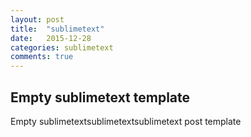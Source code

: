 ```yaml
---
layout: post
title:  "sublimetext"
date:   2015-12-28
categories: sublimetext
comments: true
---
```


## Empty sublimetext template

Empty sublimetextsublimetextsublimetext post template